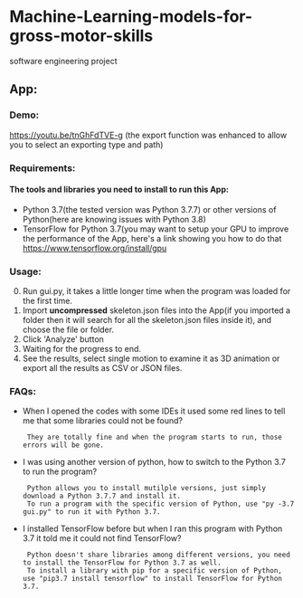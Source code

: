 # Machine-Learning-models-for-gross-motor-skills
software engineering project

## App:
### Demo:
https://youtu.be/tnGhFdTVE-g (the export function was enhanced to allow you to select an exporting type and path)

### Requirements:
#### The tools and libraries you need to install to run this App:
* Python 3.7(the tested version was Python 3.7.7) or other versions of Python(here are knowing issues with Python 3.8)
* TensorFlow for Python 3.7(you may want to setup your GPU to improve the performance of the App, here's a link showing you how to do that https://www.tensorflow.org/install/gpu

### Usage:
0. Run gui.py, it takes a little longer time when the program was loaded for the first time.
1. Import **uncompressed** skeleton.json files into the App(if you imported a folder then it will search for all the skeleton.json files inside it), and choose the file or folder.
2. Click 'Analyze' button
3. Waiting for the progress to end.
4. See the results, select single motion to examine it as 3D animation or export all the results as CSV or JSON files.

### FAQs:
* When I opened the codes with some IDEs it used some red lines to tell me that some libraries could not be found?
  
       They are totally fine and when the program starts to run, those errors will be gone.
         
* I was using another version of python, how to switch to the Python 3.7 to run the program?
  
       Python allows you to install mutilple versions, just simply download a Python 3.7.7 and install it.
       To run a program with the specific version of Python, use "py -3.7 gui.py" to run it with Python 3.7.
         
* I installed TensorFlow before but when I ran this program with Python 3.7 it told me it could not find TensorFlow?
  
       Python doesn't share libraries among different versions, you need to install the TensorFlow for Python 3.7 as well.
       To install a library with pip for a specific version of Python, use "pip3.7 install tensorflow" to install TensorFlow for Python 3.7.


